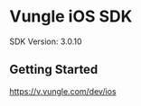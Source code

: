 Vungle iOS SDK
==================================
SDK Version: 3.0.10

Getting Started
----------------------------------
https://v.vungle.com/dev/ios